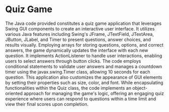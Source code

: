 
# Quiz Game
The Java code provided constitutes a quiz game application that leverages Swing GUI components to create an interactive user interface. It utilizes various Java features 
including Swing's JFrame, JTextField, JTextArea, JButton, JLabel, and Timer to present questions, answer choices, and results visually. Employing arrays for storing questions, 
options, and correct answers, the game dynamically updates the interface with each new question. It implements ActionListener to handle user interactions, enabling users to select 
answers through button clicks. The code employs conditional statements to validate user answers and manages a countdown timer using the javax.swing.Timer class, allowing 10 
seconds for each question. This application also customizes the appearance of GUI elements by setting their properties such as size, color, and font. While encapsulating 
functionalities within the Quiz class, the code implements an object-oriented approach for managing the game's logic, offering an engaging quiz experience where users can
respond to questions within a time limit and view their final scores upon completion.
